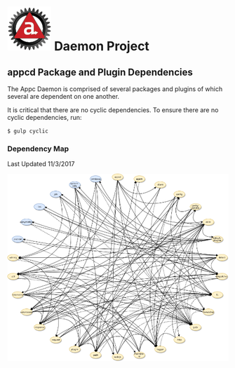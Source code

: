 # ![Appc Daemon logo](../images/appc-daemon.png) Daemon Project

## appcd Package and Plugin Dependencies

The Appc Daemon is comprised of several packages and plugins of which several are dependent on one
another.

It is critical that there are no cyclic dependencies. To ensure there are no cyclic dependencies,
run:

```
$ gulp cyclic
```

### Dependency Map

Last Updated 11/3/2017

![Packages](../images/packages.png)
